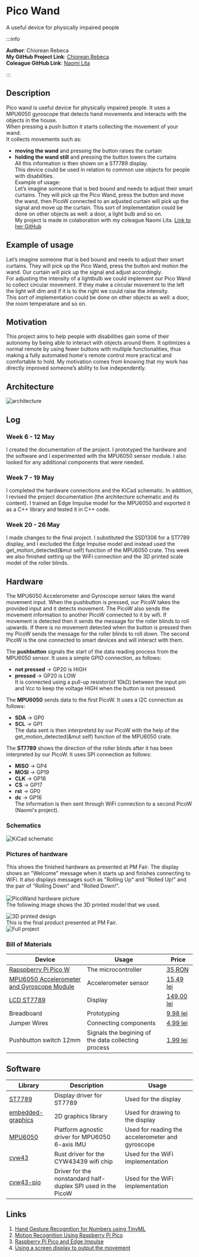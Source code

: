 # Pico Wand
A useful device for physically impaired people

:::info 

**Author**: Chiorean Rebeca \
**My GitHub Project Link**: [Chiorean Rebeca](https://github.com/UPB-FILS-MA/project-ChioreanRebeca)<br />
**Coleague GitHub Link**: [Naomi Lita](https://github.com/UPB-FILS-MA/project-nimintz)

:::

## Description

Pico wand is useful device for physically impaired people. It uses a MPU6050 gyroscope that detects hand movements and interacts with the objects in the house. <br />
When pressing a push button it starts collecting the movement of your wand.<br />
It collects movements such as:<br />
  - **moving the wand** and pressing the button raises the curtain<br />
  - **holding the wand still** and pressing the button lowers the curtains<br />
All this information is then shown on a ST7789 display.<br />
This device could be used in relation to common use objects for people with disabilities.<br />
Example of usage:<br />
Let’s imagine someone that is bed bound and needs to adjust their smart curtains. They will pick up the Pico Wand, press the button and move the wand, then PicoW connected to an adjusted curtain will pick up the signal and move up the curtain. This sort of implementation could be done on other objects as well: a door, a light bulb and so on.<br />
My project is made in colaboration with my coleague Naomi Lita. [Link to her GitHub](https://github.com/UPB-FILS-MA/project-nimintz)

## Example of usage

Let’s imagine someone that is bed bound and needs to adjust their smart curtains. They will pick up the Pico Wand, press the button and motion the wand. Our curtain will pick up the signal and adjust accordingly.<br />
For adjusting the intensity of a lightbulb we could implement our Pico Wand to collect circular movement.
If they make a circular movement to the left the light will dim and if it is to the right we could raise the intensity.<br />
This sort of implementation could be done on other objects as well: a door, the room temperature and so on.

## Motivation
This project aims to help people with disabilities gain some of their autonomy by being able to interact with objects around them. It optimizes a normal remote by using fewer buttons with multiple functionalities, thus making a fully automated home's remote control more practical and comfortable to hold. My motivation comes from knowing that my work has directly improved someone’s ability to live independently.

## Architecture 

![architecture](architecture_ChioreanRebeca_LitaNaomi.webp)

## Log

<!-- write every week your progress here -->

### Week 6 - 12 May
I created the documentation of the project. I prototyped the hardware and the software and I experimented with the MPU6050 sensor module. I also looked for any additional components that were needed.
### Week 7 - 19 May
I completed the hardware connections and the KiCad schematic. In addition, I revised the project documentation (the architecture schematic and its content). I trained an Edge Impulse model for the MPU6050 and exported it as a C++ library and tested it in C++ code.
### Week 20 - 26 May
I made changes to the final project. I substituted the SSD1306 for a ST7789 display, and I excluded the Edge Impulse model and instead used the get_motion_detected(&mut self) function of the MPU6050 crate. This week we also finished setting up the WiFi connection and the 3D printed scale model of the roller blinds. 

## Hardware
The MPU6050 Accelerometer and Gyroscope sensor takes the wand movement input. When the pushbutton is pressed, our PicoW takes the provided input and it detects movement. The PicoW also sends the movement information to another PicoW connected to it by wifi. If movement is detected then it sends the message for the roller blinds to roll upwards. If there is no movement detected when the button is pressed then my PicoW sends the message for the roller blinds to roll down. The second PicoW is the one connected to smart devices and will interact with them.<br />  

The **pushbutton** signals the start of the data reading process from the MPU6050 sensor. It uses a simple GPIO connection, as follows:<br />
  - **not pressed** -> GP20 is HIGH
  - **pressed** -> GP20 is LOW <br />
It is connected using a pull-up resistor(of 10kΩ) between the input pin and Vcc to keep the voltage HIGH when the button is not pressed.<br />  

The **MPU6050** sends data to the first PicoW. It uses a I2C connection as follows:<br />
  - **SDA** -> GP0
  - **SCL** -> GP1 <br />
The data sent is then interpretetd by our PicoW with the help of the get_motion_detected(&mut self) function of the MPU6050 crate.<br />  

The **ST7789** shows the direction of the roller blinds after it has been interpreted by our PicoW. It uses SPI connection as follows:<br />
  - **MISO** -> GP4 
  - **MOSI** -> GP19 
  - **CLK**  -> GP18 
  - **CS**   -> GP17 
  - **rst**  -> GP0
  - **dc**   -> GP16<br />
The information is then sent through WiFi connection to a second PicoW (Naomi's project).

### Schematics
![KiCad schematic](ChioreanRebeca_PicoWand.svg)

### Pictures of hardware
This shows the finished hardware as presented at PM Fair. The display shows an "Welcome" message when it starts up and finishes connecting to WiFi. It also displays messages such as "Rolling Up" and "Rolled Up!" and the pair of "Rolling Down" and "Rolled Down!".<br />  
![PicoWand hardware picture](pico_wand.webp)
<br />
The following image shows the 3D printed model that we used.
<br />

![3D printed design](3D_printed_model.webp)
<br />
This is the final product presented at PM Fair.
<br />
![Full project](full_project.webp)


### Bill of Materials

<!-- Fill out this table with all the hardware components that you might need. -->

| Device | Usage | Price |
|--------|--------|-------|
| [Rapspberry Pi Pico W](https://www.raspberrypi.com/documentation/microcontrollers/raspberry-pi-pico.html) | The microcontroller | [35 RON](https://www.optimusdigital.ro/en/raspberry-pi-boards/12394-raspberry-pi-pico-w.html) |
|[MPU6050 Accelerometer and Gyroscope Module](https://invensense.tdk.com/wp-content/uploads/2015/02/MPU-6000-Datasheet1.pdf)|Accelerometer sensor|[15,49 lei](https://www.optimusdigital.ro/en/inertial-sensors/96-mpu6050-accelerometer-and-gyroscope-module.html)|
|[LCD ST7789](https://www.rhydolabz.com/documents/33/ST7789.pdf)|Display|[149,00 lei](https://www.optimusdigital.ro/en/lcds/5345-adafruit-154-240x240-wide-angle-tft-lcd-display-with-microsd-st7789.html)|
|Breadboard|Prototyping|[9,98 lei](https://www.optimusdigital.ro/en/breadboards/8-breadboard-hq-830-points.html?search_query=bread+board&results=420)|
|Jumper Wires|Connecting components|[4,99 lei](https://www.optimusdigital.ro/en/wires-with-connectors/889-set-fire-tata-tata-10p-20-cm.html?search_query=jumper+wires&results=101)|
|Pushbutton switch 12mm|Signals the begining of the data collecting process|[1,99 lei](https://www.optimusdigital.ro/en/others/1118-blue-round-button-with-cover.html?search_query=button&results=510)|


## Software

| Library | Description | Usage |
|---------|-------------|-------|
| [ST7789](https://github.com/almindor/st7789) | Display driver for ST7789 | Used for the display|
| [embedded-graphics](https://github.com/embedded-graphics/embedded-graphics) | 2D graphics library | Used for drawing to the display |
| [MPU6050](https://github.com/juliangaal/mpu6050) | Platform agnostic driver for MPU6050 6-axis IMU | Used for reading the accelerometer and gyroscope|
| [cyw43](https://github.com/embassy-rs/embassy/tree/main/cyw43) | Rust driver for the CYW43439 wifi chip | Used for the WiFi implementation|
| [cyw43-pio](https://github.com/embassy-rs/embassy/tree/main/cyw43-pio) | Driver for the nonstandard half-duplex SPI used in the PicoW | Used for the WiFi implementation|

## Links
<!-- Add a few links that got you the idea and that you think you will use for your project -->

1. [Hand Gesture Recognition for Numbers using TinyML](https://medium.com/@subirmaity/hand-gesture-recognition-for-numbers-using-tinyml-323d2a524c3e)
2. [Motion Recognition Using Raspberry Pi Pico](https://mjrobot.org/2021/03/12/tinyml-motion-recognition-using-raspberry-pi-pico/)
3. [Raspberry Pi Pico and Edge Impulse](https://www.hackster.io/shahizat/gesture-recognition-using-raspberry-pi-pico-and-edge-impulse-7a63b6)
4. [Using a screen display to output the movement](https://www.hackster.io/shubhamsantosh99/gesture-recognition-on-pico-using-edge-impulse-fd962e#overview)
